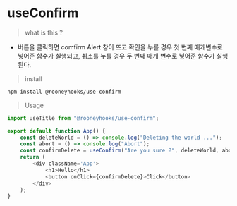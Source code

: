 # useConfirm

> what is this ?

-   버튼을 클릭하면 comfirm Alert 창이 뜨고 확인을 누를 경우 첫 번째 매개변수로 넣어준 함수가 실행되고, 취소를 누를 경우 두 번째 매개 변수로 넣어준 함수가 실행된다.

> install

```bash
npm install @rooneyhooks/use-confirm
```

> Usage

```javascript
import useTitle from "@rooneyhooks/use-confirm";

export default function App() {
    const deleteWorld = () => console.log("Deleting the world ...");
    const abort = () => console.log("Abort");
    const confirmDelete = useConfirm("Are you sure ?", deleteWorld, abort);
    return (
        <div className='App'>
            <h1>Hello</h1>
            <button onClick={confirmDelete}>Click</button>
        </div>
    );
}
```

